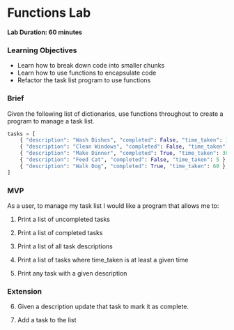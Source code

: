 # Functions Lab

**Lab Duration: 60 minutes**

### Learning Objectives
- Learn how to break down code into smaller chunks
- Learn how to use functions to encapsulate code
- Refactor the task list program to use functions

### Brief

Given the following list of dictionaries, use functions throughout to create a program to manage a task list.

```python
tasks = [
    { "description": "Wash Dishes", "completed": False, "time_taken": 10 },
    { "description": "Clean Windows", "completed": False, "time_taken": 15 },
    { "description": "Make Dinner", "completed": True, "time_taken": 30 },
    { "description": "Feed Cat", "completed": False, "time_taken": 5 },
    { "description": "Walk Dog", "completed": True, "time_taken": 60 },
]
```

### MVP

As a user, to manage my task list I would like a program that allows me to:

1. Print a list of uncompleted tasks

2. Print a list of completed tasks

3. Print a list of all task descriptions

4. Print a list of tasks where time_taken is at least a given time

5. Print any task with a given description


### Extension

6. Given a description update that task to mark it as complete.

7. Add a task to the list

